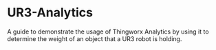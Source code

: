 # UR3-Analytics
A guide to demonstrate the usage of Thingworx Analytics by using it to determine the weight of an object that a UR3 robot is holding.
